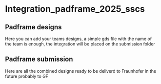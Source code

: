 # Integration_padframe_2025_sscs

## Padframe designs

Here you can add your teams designs, a simple gds file with the name of the team is enough, the integration will be placed on the submission folder

## Padframe submission

Here are all the combined designs ready to be deliverd to Fraunhofer in the future probably to GF
